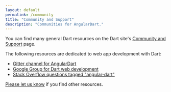 ```yaml
---
layout: default
permalink: /community
title: "Community and Support"
description: "Communities for AngularDart."
---
```


You can find many general Dart resources on the Dart site's
[Community and Support]({{site.dartlang}}/community) page.

The following resources are dedicated to web app development with Dart:

* [Gitter channel for AngularDart](https://gitter.im/dart-lang/angular)
* [Google Group for Dart web development](https://groups.google.com/a/dartlang.org/forum/#!forum/web)
* [Stack Overflow questions tagged "angular-dart"](https://stackoverflow.com/tags/angular-dart)

[Please let us
know](https://github.com/angulardart-community/site-angulardart/issues/new?title=Issue+with+page%3A&body=URL%3A+%3Ccopy-paste+here%3E%0AProblem%3A+%3Cdescribe+the+problem%3E%0ASuggestion%3A+%3Csuggested+fix%3F%3E)
if you find other resources.
